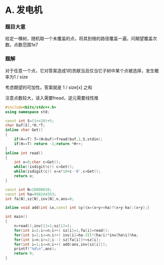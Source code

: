 # A. 发电机

### 题目大意

给定一棵树，随机取一个未覆盖的点，将其到根的路径覆盖一遍。问期望覆盖次数。点数范围1e7

### 题解

对于任意一个点，它对答案造成1的贡献当且仅当它子树中某个点被选择，发生概率为1 / size

考虑期望的可加性。答案就是 1 / size\[x\] 之和

注意点数较大，读入需要fread，逆元需要线性推

```cpp
#include<bits/stdc++.h>
using namespace std;

const int S=(1<<20)+5;
char buf[S],*H,*T;
inline char Get()
{
    if(H==T) T=(H=buf)+fread(buf,1,S,stdin);
    if(H==T) return -1;return *H++;
}
inline int read()
{
    int x=0;char c=Get();
    while(!isdigit(c)) c=Get();
    while(isdigit(c)) x=x*10+c-'0',c=Get();
    return x;
}

const int N=10000010;
const int ha=998244353;
int fa[N],sz[N],inv[N],n,ans=0;

inline void add(int &x,const int &y){x=(x+y>=ha)?(x+y-ha):(x+y);}

int main()
{
    n=read();inv[1]=1;sz[1]=1;
    for(int i=2;i<=n;i++) sz[i]=1,fa[i]=read();
    for(int i=2;i<=n;i++) inv[i]=ha-1ll*(ha/i)*inv[ha%i]%ha;
    for(int i=n;i>=2;i--) sz[fa[i]]+=sz[i];
    for(int i=1;i<=n;i++) add(ans,inv[sz[i]]);
    printf("%d\n",ans);
    return 0;
}
```

